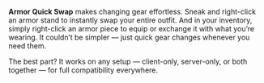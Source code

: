 **Armor Quick Swap** makes changing gear effortless. Sneak and right-click an armor stand to instantly swap your entire outfit.  And in your inventory, simply right-click an armor piece to equip or exchange it with what you’re wearing. It couldn’t be simpler — just quick gear changes whenever you need them.  

The best part? It works on any setup — client-only, server-only, or both together — for full compatibility everywhere.
